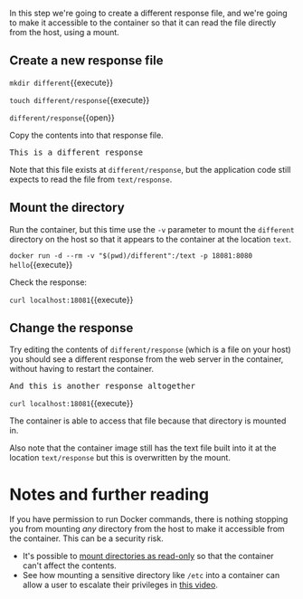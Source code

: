 In this step we're going to create a different response file, and we're going to make it accessible to the container so that it can read the file directly from the host, using a mount. 

## Create a new response file

`mkdir different`{{execute}}

`touch different/response`{{execute}}

`different/response`{{open}}

Copy the contents into that response file.

<pre class="file" data-filename="different/response" data-target="replace">
This is a different response
</pre>

Note that this file exists at `different/response`, but the application code still expects to read the file from `text/response`.

## Mount the directory

Run the container, but this time use the `-v` parameter to mount the `different` directory on the host so that it appears to the container at the location `text`.

`docker run -d --rm -v "$(pwd)/different":/text -p 18081:8080 hello`{{execute}}

Check the response:

`curl localhost:18081`{{execute}}

## Change the response

Try editing the contents of `different/response` (which is a file on your host) you should see a different response from the web server in the container, without having to restart the container.

<pre class="file" data-filename="different/response" data-target="replace">
And this is another response altogether
</pre>

`curl localhost:18081`{{execute}}

The container is able to access that file because that directory is mounted in.

Also note that the container image still has the text file built into it at the location `text/response` but this is overwritten by the mount.

# Notes and further reading

If you have permission to run Docker commands, there is nothing stopping you from mounting *any* directory from the host to make it accessible from the container. This can be a security risk.

* It's possible to [mount directories as read-only](https://docs.docker.com/storage/volumes/#use-a-read-only-volume) so that the container can't affect the contents.
* See how mounting a sensitive directory like `/etc` into a container can allow a user to escalate their privileges in [this video](https://www.youtube.com/watch?v=ltrV-Qmh3oY).
